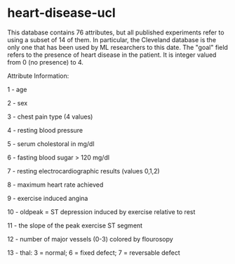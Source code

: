 # heart-disease-ucl

This database contains 76 attributes, but all published experiments refer to using a subset of 14 of them. In particular, the Cleveland database is the only one that has been used by ML researchers to
this date. The "goal" field refers to the presence of heart disease in the patient. It is integer valued from 0 (no presence) to 4.

Attribute Information:

1 - age

2 - sex

3 - chest pain type (4 values)

4 - resting blood pressure

5 - serum cholestoral in mg/dl

6 - fasting blood sugar > 120 mg/dl

7 - resting electrocardiographic results (values 0,1,2)

8 - maximum heart rate achieved

9 - exercise induced angina

10 - oldpeak = ST depression induced by exercise relative to rest

11 - the slope of the peak exercise ST segment

12 - number of major vessels (0-3) colored by flourosopy

13 - thal: 3 = normal; 6 = fixed defect; 7 = reversable defect

